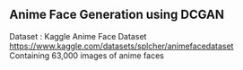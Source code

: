 ## Anime Face Generation using DCGAN

Dataset : Kaggle Anime Face Dataset https://www.kaggle.com/datasets/splcher/animefacedataset  
          Containing 63,000 images of anime faces
